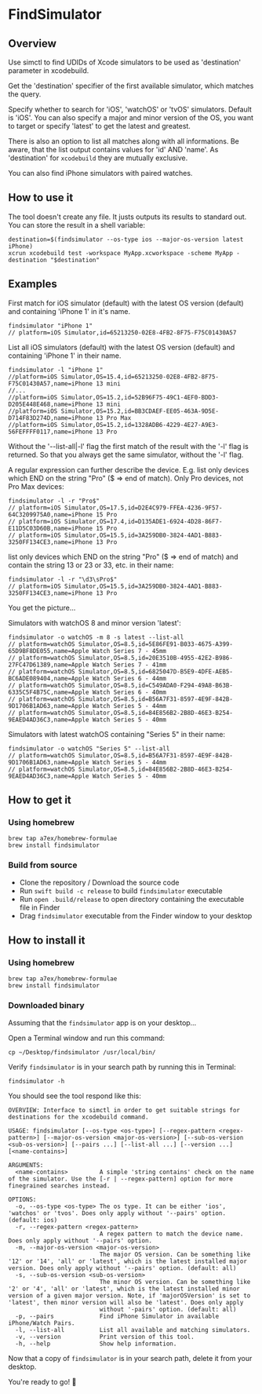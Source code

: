 # FindSimulator

## Overview
Use simctl to find UDIDs of Xcode simulators to be used as 'destination' parameter in xcodebuild.

Get the 'destination' specifier of the first available simulator, which matches the query.

Specify whether to search for 'iOS', 'watchOS' or 'tvOS' simulators. Default is 'iOS'.
You can also specify a major and minor version of the OS, you want to target or specify 'latest' to get the latest and greatest.

There is also an option to list all matches along with all informations.
Be aware, that the list output contains values for 'id' AND 'name'.
As 'destination' for ```xcodebuild``` they are mutually exclusive.

You can also find iPhone simulators with paired watches.

## How to use it
The tool doesn't create any file. It justs outputs its results to standard out.
You can store the result in a shell variable:
```
destination=$(findsimulator --os-type ios --major-os-version latest iPhone)
xcrun xcodebuild test -workspace MyApp.xcworkspace -scheme MyApp -destination "$destination"
```

## Examples
First match for iOS simulator (default) with the latest OS version (default) and containing 'iPhone 1' in it's name.
```
findsimulator "iPhone 1"
// platform=iOS Simulator,id=65213250-02E8-4FB2-8F75-F75C01430A57
```
List all iOS simulators (default) with the latest OS version (default) and containing 'iPhone 1' in their name.
```
findsimulator -l "iPhone 1"
//platform=iOS Simulator,OS=15.4,id=65213250-02E8-4FB2-8F75-F75C01430A57,name=iPhone 13 mini
//...
//platform=iOS Simulator,OS=15.2,id=52B96F75-49C1-4EF0-BDD3-D205E448E468,name=iPhone 13 mini
//platform=iOS Simulator,OS=15.2,id=BB3CDAEF-EE05-463A-9D5E-D714F83D274D,name=iPhone 13 Pro Max
//platform=iOS Simulator,OS=15.2,id=1328ADB6-4229-4E27-A9E3-56FEFFFF0117,name=iPhone 13 Pro
```
Without the '--list-all|-l' flag the first match of the result with the '-l' flag is returned.
So that you always get the same simulator, without the '-l' flag.

A regular expression can further describe the device.
E.g. list only devices which END on the string "Pro" ($ => end of match). Only Pro devices, not Pro Max devices:
```
findsimulator -l -r "Pro$"
// platform=iOS Simulator,OS=17.5,id=D2E4C979-FFEA-4236-9F57-64C3209975A0,name=iPhone 15 Pro
// platform=iOS Simulator,OS=17.4,id=D135ADE1-6924-4D28-86F7-E11D5C03D60B,name=iPhone 15 Pro
// platform=iOS Simulator,OS=15.5,id=3A259DB0-3824-4AD1-B883-3250FF134CE3,name=iPhone 13 Pro
```
list only devices which END on the string "Pro" ($ => end of match) and contain the string 13 or 23 or 33, etc. in their name:
```
findsimulator -l -r "\d3\sPro$"
// platform=iOS Simulator,OS=15.5,id=3A259DB0-3824-4AD1-B883-3250FF134CE3,name=iPhone 13 Pro
```
You get the picture...

Simulators with watchOS 8 and minor version 'latest':
```
findsimulator -o watchOS -m 8 -s latest --list-all
// platform=watchOS Simulator,OS=8.5,id=5E86FE91-B033-4675-A399-65D9BF8DE055,name=Apple Watch Series 7 - 45mm
// platform=watchOS Simulator,OS=8.5,id=20E3510B-4955-42E2-B986-27FC47D61389,name=Apple Watch Series 7 - 41mm
// platform=watchOS Simulator,OS=8.5,id=6825047D-B5E9-4DFE-AEB5-BC6ADE089404,name=Apple Watch Series 6 - 44mm
// platform=watchOS Simulator,OS=8.5,id=C549ADA0-F294-49A8-B63B-6335C5F4B75C,name=Apple Watch Series 6 - 40mm
// platform=watchOS Simulator,OS=8.5,id=B56A7F31-8597-4E9F-842B-9D1706B1AD63,name=Apple Watch Series 5 - 44mm
// platform=watchOS Simulator,OS=8.5,id=84E856B2-2B8D-46E3-B254-9EAED4AD36C3,name=Apple Watch Series 5 - 40mm
```

Simulators with latest watchOS containing "Series 5" in their name:
```
findsimulator -o watchOS "Series 5" --list-all
// platform=watchOS Simulator,OS=8.5,id=B56A7F31-8597-4E9F-842B-9D1706B1AD63,name=Apple Watch Series 5 - 44mm
// platform=watchOS Simulator,OS=8.5,id=84E856B2-2B8D-46E3-B254-9EAED4AD36C3,name=Apple Watch Series 5 - 40mm
```

## How to get it
### Using homebrew
```
brew tap a7ex/homebrew-formulae
brew install findsimulator
```
### Build from source
- Clone the repository / Download the source code
- Run `swift build -c release` to build `findsimulator` executable
- Run `open .build/release` to open directory containing the executable file in Finder
- Drag `findsimulator` executable from the Finder window to your desktop

## How to install it
### Using homebrew
```
brew tap a7ex/homebrew-formulae
brew install findsimulator
```
### Downloaded binary
Assuming that the `findsimulator` app is on your desktop…

Open a Terminal window and run this command:
```
cp ~/Desktop/findsimulator /usr/local/bin/
```
Verify `findsimulator` is in your search path by running this in Terminal:
```
findsimulator -h
```
You should see the tool respond like this:
```
OVERVIEW: Interface to simctl in order to get suitable strings for destinations for the xcodebuild command.

USAGE: findsimulator [--os-type <os-type>] [--regex-pattern <regex-pattern>] [--major-os-version <major-os-version>] [--sub-os-version <sub-os-version>] [--pairs ...] [--list-all ...] [--version ...] [<name-contains>]

ARGUMENTS:
  <name-contains>         A simple 'string contains' check on the name of the simulator. Use the [-r | --regex-pattern] option for more finegrained searches instead.

OPTIONS:
  -o, --os-type <os-type> The os type. It can be either 'ios', 'watchos' or 'tvos'. Does only apply without '--pairs' option. (default: ios)
  -r, --regex-pattern <regex-pattern>
                          A regex pattern to match the device name. Does only apply without '--pairs' option.
  -m, --major-os-version <major-os-version>
                          The major OS version. Can be something like '12' or '14', 'all' or 'latest', which is the latest installed major version. Does only apply without '--pairs' option. (default: all)
  -s, --sub-os-version <sub-os-version>
                          The minor OS version. Can be something like '2' or '4', 'all' or 'latest', which is the latest installed minor version of a given major version. Note, if 'majorOSVersion' is set to 'latest', then minor version will also be 'latest'. Does only apply
                          without '-pairs' option. (default: all)
  -p, --pairs             Find iPhone Simulator in available iPhone/Watch Pairs.
  -l, --list-all          List all available and matching simulators.
  -v, --version           Print version of this tool.
  -h, --help              Show help information.
```
Now that a copy of `findsimulator` is in your search path, delete it from your desktop.

You're ready to go! 🎉